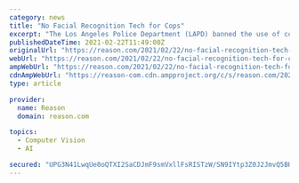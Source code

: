 ```yaml
---
category: news
title: "No Facial Recognition Tech for Cops"
excerpt: "The Los Angeles Police Department (LAPD) banned the use of commercial facial recognition apps in November after BuzzFeed News reported that more than 25 LAPD employees had performed nearly 475 ..."
publishedDateTime: 2021-02-22T11:49:00Z
originalUrl: "https://reason.com/2021/02/22/no-facial-recognition-tech-for-cops/"
webUrl: "https://reason.com/2021/02/22/no-facial-recognition-tech-for-cops/"
ampWebUrl: "https://reason.com/2021/02/22/no-facial-recognition-tech-for-cops/?amp"
cdnAmpWebUrl: "https://reason-com.cdn.ampproject.org/c/s/reason.com/2021/02/22/no-facial-recognition-tech-for-cops/?amp"
type: article

provider:
  name: Reason
  domain: reason.com

topics:
  - Computer Vision
  - AI

secured: "UPG3N41LwqUe0oQTXI2SaCDJmF9smVxllFsRISTzW/SN9IYtp3Z0J2JmvQ5BHE+Mgwke194tSqCQP0lVCe0By3kdHldxWwM89T7IrDKxCRPpO41/iW3WOMjoz1Iyp70JyK4HKPVCg0ePtzEH/jEwy5BTcUFaoob2F4is0uC4i1s64vON+pLaQ5I2a09Dlcdz2igxK6yXIp88U0jp84I+LptM+F0knWtusQDzXBlsmxc1voJxzQUtwYwE2ZX938E8GYLoLnNM0eXXxcsn2mGFdZ5KP8oZ8GLhEoRwXlKmBtTJs9j3xS8Js0GBOjkjRo9DBPbrQMdg2WEatZUfWhaj62Wih8ZgO/N133hf970qOO0=;BZWBgp0Vwiz19RgbAhq63w=="
---
```



